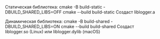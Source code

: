 Статическая библиотека:
cmake -B build-static -DBUILD_SHARED_LIBS=OFF
cmake --build build-static
Создаст liblogger.a

Динамическая библиотека:
cmake -B build-shared -DBUILD_SHARED_LIBS=ON
cmake --build build-shared
Создаст liblogger.so (Linux) или liblogger.dylib (macOS)
